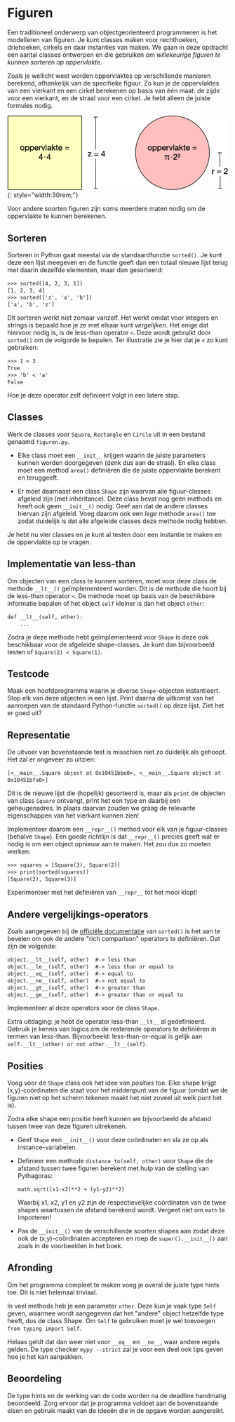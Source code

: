 # Figuren

Een traditioneel onderwerp van objectgeorienteerd programmeren is het modelleren van figuren. Je kunt classes maken voor rechthoeken, driehoeken, cirkels en daar instanties van maken. We gaan in deze opdracht een aantal classes ontwerpen en die gebruiken om *willekeurige figuren te kunnen sorteren op oppervlakte*.

Zoals je wellicht weet worden oppervlaktes op verschillende manieren berekend, afhankelijk van de specifieke figuur. Zo kun je de oppervlaktes van een vierkant en een cirkel berekenen op basis van één maat: de zijde voor een vierkant, en de straal voor een cirkel. Je hebt alleen de juiste formules nodig.

![](oppervlaktes.png){: style="width:30rem;"}

Voor andere soorten figuren zijn soms meerdere maten nodig om de oppervlakte te kunnen berekenen.

## Sorteren

Sorteren in Python gaat meestal via de standaardfunctie `sorted()`. Je kunt deze een lijst meegeven en de functie geeft dan een totaal nieuwe lijst terug met daarin dezelfde elementen, maar dan gesorteerd:

    >>> sorted([4, 2, 3, 1])
    [1, 2, 3, 4]
    >>> sorted(['z', 'a', 'b'])
    ['a', 'b', 'z']

Dit sorteren werkt niet zomaar vanzelf. Het werkt omdat voor integers en strings is bepaald hoe je ze met elkaar kunt *vergelijken*. Het enige dat hiervoor nodig is, is de less-than operator `<`. Deze wordt gebruikt door `sorted()` om de volgorde te bepalen. Ter illustratie zie je hier dat je `<` zo kunt gebruiken:

    >>> 1 < 3
    True
    >>> 'b' < 'a'
    False

Hoe je deze operator zelf definieert volgt in een latere stap.

<!-- ## Voorbereiding

Bestudeer goed de uitleg in het boek over inheritance vanaf pagina 290. Je moet onderstaande kunnen maken met hulp van deze uitleg, je eerdere kennis van Python en de informatie uit deze opdracht. -->

## Classes

Werk de classes voor `Square`, `Rectangle` en `Circle` uit in een bestand genaamd `figuren.py`.

*   Elke class moet een `__init__` krijgen waarin de juiste parameters kunnen worden doorgegeven (denk dus aan de straal). En elke class moet een method `area()` definiëren die de juiste oppervlakte berekent en teruggeeft.

*   Er moet daarnaast een class `Shape` zijn waarvan alle figuur-classes afgeleid zijn (met inheritance). Deze class bevat nog geen methods en heeft ook geen `__init__()` nodig. Geef aan dat de andere classes hiervan zijn afgeleid. Voeg daarom ook een *lege* methode `area()` toe zodat duidelijk is dat alle afgeleide classes deze methode nodig hebben.

Je hebt nu vier classes en je kunt al testen door een instantie te maken en de oppervlakte op te vragen.

## Implementatie van less-than

Om objecten van een class te kunnen sorteren, moet voor deze class de methode `__lt__()` geïmplementeerd worden. Dit is de methode die hoort bij de less-than operator `<`. De methode moet op basis van de beschikbare informatie bepalen of het object `self` kleiner is dan het object `other`:

    def __lt__(self, other):
        ...

Zodra je deze methode hebt geïmplementeerd voor `Shape` is deze ook beschikbaar voor de afgeleide shape-classes. Je kunt dan bijvoorbeeld testen of `Square(2) < Square(1)`.

## Testcode

Maak een hoofdprogramma waarin je diverse `Shape`-objecten instantieert. Stop elk van deze objecten in een lijst. Print daarna de uitkomst van het aanroepen van de standaard Python-functie `sorted()` op deze lijst. Ziet het er goed uit?

## Representatie

De uitvoer van bovenstaande test is misschien niet zo duidelijk als gehoopt. Het zal er ongeveer zo uitzien:

    [<__main__.Square object at 0x10451bbe0>, <__main__.Square object at 0x10451bfa0>]

Dit is de nieuwe lijst die (hopelijk) gesorteerd is, maar als `print` de objecten van class `Square` ontvangt, print het een type en daarbij een geheugenadres. In plaats daarvan zouden we graag de relevante eigenschappen van het vierkant kunnen zien!

Implementeer daarom een `__repr__()` method voor elk van je figuur-classes (behalve `Shape`). Een goede richtlijn is dat `__repr__()` precies geeft wat er nodig is om een object opnieuw aan te maken. Het zou dus zo moeten werken:

    >>> squares = [Square(3), Square(2)]
    >>> print(sorted(squares))
    [Square(2), Square(3)]

Experimenteer met het definiëren van `__repr__` tot het mooi klopt!

## Andere vergelijkings-operators

Zoals aangegeven bij de [officiële documentatie](https://docs.python.org/3/library/functions.html#sorted) van `sorted()` is het aan te bevelen om ook de andere "rich comparison" operators te definiëren. Dat zijn de volgende:

    object.__lt__(self, other)  #-> less than
    object.__le__(self, other)  #-> less than or equal to
    object.__eq__(self, other)  #-> equal to
    object.__ne__(self, other)  #-> not equal to
    object.__gt__(self, other)  #-> greater than
    object.__ge__(self, other)  #-> greater than or equal to

Implementeer al deze operators voor de class `Shape`.

Extra uitdaging: je hebt de operator less-than `__lt__` al gedefinieerd. Gebruik je kennis van logica om de resterende operators te definiëren in termen van less-than. Bijvoorbeeld: less-than-or-equal is gelijk aan `self.__lt__(other) or not other.__lt__(self)`.

## Posities

Voeg voor de `Shape` class ook het idee van *posities* toe. Elke shape krijgt (x,y)-coördinaten die staat voor het middenpunt van de figuur (omdat we de figuren niet op het scherm tekenen maakt het niet zoveel uit welk punt het is).

Zodra elke shape een positie heeft kunnen we bijvoorbeeld de afstand tussen twee van deze figuren uitrekenen.

*   Geef `Shape` een `__init__()` voor deze coördinaten en sla ze op als instance-variabelen.

*   Definieer een methode `distance_to(self, other)` voor `Shape` die de afstand tussen twee figuren berekent met hulp van de stelling van Pythagoras:

        math.sqrt((x1-x2)**2 + (y1-y2)**2)

    Waarbij x1, x2, y1 en y2 zijn de respectievelijke coördinaten van de twee shapes waartussen de afstand berekend wordt. Vergeet niet om `math` te importeren!

*   Pas de `__init__()` van de verschillende soorten shapes aan zodat deze ook de (x,y)-coördinaten accepteren en roep de `super().__init__()` aan zoals in de voorbeelden in het boek.

## Afronding

Om het programma compleet te maken voeg je overal de juiste type hints toe. Dit is niet helemaal triviaal.

In veel methods heb je een parameter `other`. Deze kun je vaak type `Self` geven, waarmee wordt aangegeven dat het "andere" object hetzelfde type heeft, dus de class Shape. Om `Self` te gebruiken moet je wel toevoegen `from typing import Self`.

Helaas geldt dat dan weer niet voor `__eq__` en `__ne__`, waar andere regels gelden. De type checker `mypy --strict` zal je voor een deel ook tips geven hoe je het kan aanpakken.

## Beoordeling

De type hints en de werking van de code worden na de deadline handmatig beoordeeld. Zorg ervoor dat je programma voldoet aan de bovenstaande eisen en gebruik maakt van de ideeën die in de opgave worden aangereikt.
